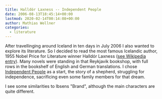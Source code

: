 ```yaml
---
title: Halldór Laxness -- Independent People
date: 2006-08-13T18:45:14+00:00
lastmod: 2020-02-14T00:14:08+00:00
author: Mathias Wellner
categories:
  - literature
---
```

After travellinging around Iceland in ten days in July 2006 I also wanted to explore its literature. So I decided to read the most famous Icelandic author, 1955 Nobel Price for Literature winner Halldór Laxness ([see Wikipedia entry](https://en.wikipedia.org/wiki/Halld%C3%B3r_Laxness)). Many novels were standing in that Reykjavik bookshop, with full rows in the bookshelf of English and German translations. I chose [Independent People](https://en.wikipedia.org/wiki/Independent_People) as a start, the story of a shepherd, struggling for independence, sacrificing even some family members for that dream.

I see some similarities to Ibsens "Brand", although the main characters are quite different.